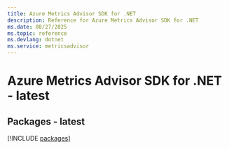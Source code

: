 ```yaml
---
title: Azure Metrics Advisor SDK for .NET
description: Reference for Azure Metrics Advisor SDK for .NET
ms.date: 08/27/2025
ms.topic: reference
ms.devlang: dotnet
ms.service: metricsadvisor
---
```

# Azure Metrics Advisor SDK for .NET - latest
## Packages - latest
[!INCLUDE [packages](metrics-advisor-index.md)]